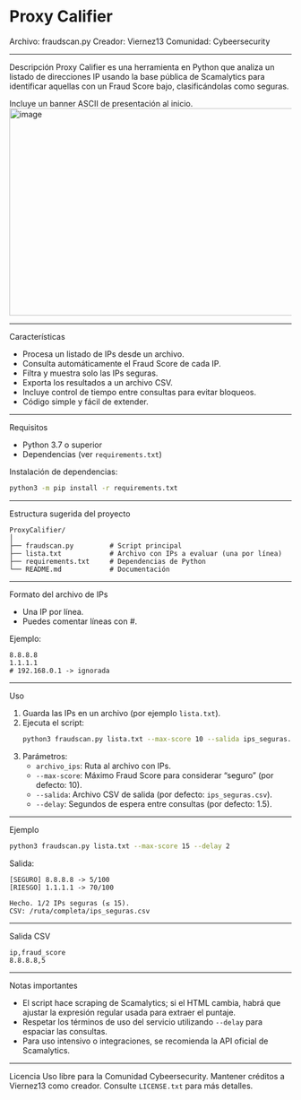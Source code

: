 # Proxy Califier

Archivo: fraudscan.py
Creador: Viernez13 
Comunidad: Cybeersecurity

---
 Descripción
Proxy Califier es una herramienta en Python que analiza un listado de direcciones IP usando la base pública de Scamalytics para identificar aquellas con un Fraud Score bajo, clasificándolas como seguras.

Incluye un banner ASCII de presentación al inicio.
<img width="1621" height="370" alt="image" src="https://github.com/user-attachments/assets/bf23be38-93b9-416e-8f7a-22d5269dc68e" />

---

 Características
- Procesa un listado de IPs desde un archivo.
- Consulta automáticamente el Fraud Score de cada IP.
- Filtra y muestra solo las IPs seguras.
- Exporta los resultados a un archivo CSV.
- Incluye control de tiempo entre consultas para evitar bloqueos.
- Código simple y fácil de extender.

---

 Requisitos
- Python 3.7 o superior
- Dependencias (ver `requirements.txt`)

Instalación de dependencias:
```bash
python3 -m pip install -r requirements.txt
```

---

 Estructura sugerida del proyecto
```
ProxyCalifier/
│
├── fraudscan.py         # Script principal
├── lista.txt            # Archivo con IPs a evaluar (una por línea)
├── requirements.txt     # Dependencias de Python
└── README.md            # Documentación
```

---

Formato del archivo de IPs
- Una IP por línea.
- Puedes comentar líneas con #.

Ejemplo:
```
8.8.8.8
1.1.1.1
# 192.168.0.1 -> ignorada
```

---

Uso
1. Guarda las IPs en un archivo (por ejemplo `lista.txt`).
2. Ejecuta el script:
   ```bash
   python3 fraudscan.py lista.txt --max-score 10 --salida ips_seguras.csv
   ```
3. Parámetros:
   - `archivo_ips`: Ruta al archivo con IPs.
   - `--max-score`: Máximo Fraud Score para considerar “seguro” (por defecto: 10).
   - `--salida`: Archivo CSV de salida (por defecto: `ips_seguras.csv`).
   - `--delay`: Segundos de espera entre consultas (por defecto: 1.5).

---

 Ejemplo
```bash
python3 fraudscan.py lista.txt --max-score 15 --delay 2
```
Salida:
```
[SEGURO] 8.8.8.8 -> 5/100
[RIESGO] 1.1.1.1 -> 70/100

Hecho. 1/2 IPs seguras (≤ 15).
CSV: /ruta/completa/ips_seguras.csv
```

---

 Salida CSV
```
ip,fraud_score
8.8.8.8,5
```

---
Notas importantes
- El script hace scraping de Scamalytics; si el HTML cambia, habrá que ajustar la expresión regular usada para extraer el puntaje.
- Respetar los términos de uso del servicio utilizando `--delay` para espaciar las consultas.
- Para uso intensivo o integraciones, se recomienda la API oficial de Scamalytics.

---

Licencia
Uso libre para la Comunidad Cybeersecurity.
Mantener créditos a Viernez13 como creador. Consulte `LICENSE.txt` para más detalles.
